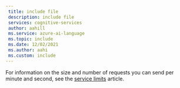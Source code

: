 ```yaml
---
 title: include file
 description: include file
 services: cognitive-services
 author: aahill
 ms.service: azure-ai-language
 ms.topic: include
 ms.date: 12/02/2021
 ms.author: aahi
 ms.custom: include
---
```


For information on the size and number of requests you can send per minute and second, see the [service limits](../concepts/data-limits.md) article.

